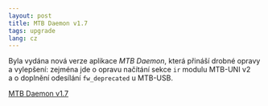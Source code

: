 ```yaml
---
layout: post
title: MTB Daemon v1.7
tags: upgrade
lang: cz
---
```


Byla vydána nová verze aplikace *MTB Daemon*, která přináší drobné opravy
a vylepšení: zejména jde o opravu načítání sekce `ir` modulu MTB-UNI v2
a o doplnění odesílání `fw_deprecated` u MTB-USB.

<a class="btn" href="https://github.com/kmzbrnoI/mtb-daemon/releases/tag/v1.7">MTB Daemon v1.7</a>
